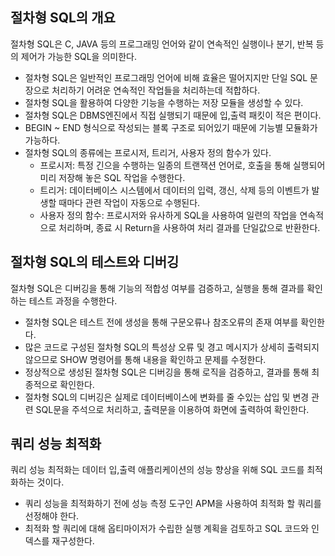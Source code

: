 ## 절차형 SQL의 개요

절차형 SQL은 C, JAVA 등의 프로그래밍 언어와 같이 연속적인 실행이나 분기, 반복 등의 제어가 가능한 SQL을 의미한다.

- 절차형 SQL은 일반적인 프로그래밍 언어에 비해 효율은 떨어지지만 단일 SQL 문장으로 처리하기 어려운 연속적인 작업들을 처리하는데 적합하다.
- 절차형 SQL을 활용하여 다양한 기능을 수행하는 저장 모듈을 생성할 수 있다.
- 절차형 SQL은 DBMS엔진에서 직접 실행되기 때문에 입,출력 패킷이 적은 편이다.
- BEGIN ~ END 형식으로 작성되는 블록 구조로 되어있기 때문에 기능별 모듈화가 가능하다.
- 절차형 SQL의 종류에는 프로시저, 트리거, 사용자 정의 함수가 있다.
  - 프로시저: 특정 긴으을 수행하는 일종의 트랜잭션 언어로, 호출을 통해 실행되어 미리 저장해 놓은 SQL 작업을 수행한다.
  - 트리거: 데이터베이스 시스템에서 데이터의 입력, 갱신, 삭제 등의 이벤트가 발생할 때마다 관련 작업이 자동으로 수행된다.
  - 사용자 정의 함수: 프로시저와 유사하게 SQL을 사용하여 일련의 작업을 연속적으로 처리하며, 종료 시 Return을 사용하여 처리 결과를 단일값으로 반환한다.
 
## 절차형 SQL의 테스트와 디버깅

절차형 SQL은 디버깅을 통해 기능의 적합성 여부를 검증하고, 실행을 통해 결과를 확인하는 테스트 과정을 수행한다.

- 절차형 SQL은 테스트 전에 생성을 통해 구문오류나 참조오류의 존재 여부를 확인한다.
- 많은 코드로 구성된 절차형 SQL의 특성상 오류 및 경고 메시지가 상세히 출력되지 않으므로 SHOW 명령어를 통해 내용을 확인하고 문제를 수정한다.
- 정상적으로 생성된 절차형 SQL은 디버깅을 통해 로직을 검증하고, 결과를 통해 최종적으로 확인한다.
- 절차형 SQL의 디버깅은 실제로 데이터베이스에 변화를 줄 수있는 삽입 및 변경 관련 SQL문을 주석으로 처리하고, 출력문을 이용하여 화면에 출력하여 확인한다.

## 쿼리 성능 최적화

쿼리 성능 최적화는 데이터 입,출력 애플리케이션의 성능 향상을 위해 SQL 코드를 최적화하는 것이다.

- 쿼리 성능을 최적화하기 전에 성능 측정 도구인 APM을 사용하여 최적화 할 쿼리를 선정해야 한다.
- 최적화 할 쿼리에 대해 옵티마이저가 수립한 실행 계획을 검토하고 SQL 코드와 인덱스를 재구성한다.

